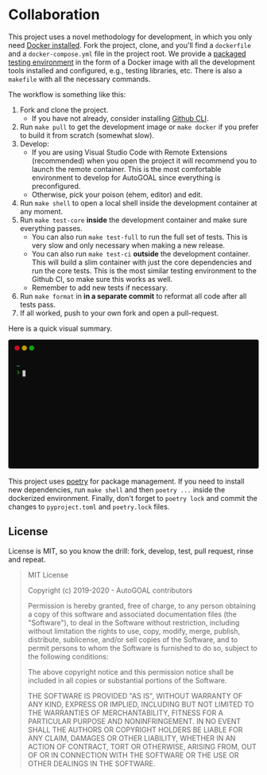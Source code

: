 # Collaboration

This project uses a novel methodology for development, in which you only need [Docker installed](https://docs.docker.com/install/).
Fork the project, clone, and you'll find a `dockerfile` and a `docker-compose.yml` file in the project root.
We provide a [packaged testing environment](https://hub.docker.com/autogoal/autogoal) in the form of a Docker image with all the development tools installed and configured, e.g., testing libraries, etc.
There is also a `makefile` with all the necessary commands.

The workflow is something like this:

1. Fork and clone the project.
    - If you have not already, consider installing [Github CLI](https://cli.github.com).
2. Run `make pull` to get the development image or `make docker` if you prefer to build it from scratch (somewhat slow).
3. Develop:
    - If you are using Visual Studio Code with Remote Extensions (recommended) when you open the project it will recommend you to launch the remote container. This is the most comfortable environment to develop for AutoGOAL since everything is preconfigured.
    - Otherwise, pick your poison (ehem, editor) and edit.
4. Run `make shell` to open a local shell inside the development container at any moment.
5. Run `make test-core` **inside** the development container and make sure everything passes.
    - You can also run `make test-full` to run the full set of tests. This is very slow and only necessary when making a new release.
    - You can also run `make test-ci` **outside** the development container. This will build a slim container with just the core dependencies and run the core tests. This is the most similar testing environment to the Github CI, so make sure this works as well.
    - Remember to add new tests if necessary.
6. Run `make format` in **in a separate commit** to reformat all code after all tests pass.
7. If all worked, push to your own fork and open a pull-request.

Here is a quick visual summary.

![](contribute.svg)

This project uses [poetry](https://python-poetry.org/) for package management. If you need to install new dependencies, run `make shell` and then `poetry ...` inside the dockerized environment. Finally, don't forget to `poetry lock` and commit the changes to `pyproject.toml` and `poetry.lock` files.

## License

License is MIT, so you know the drill: fork, develop, test, pull request, rinse and repeat.

> MIT License
>
> Copyright (c) 2019-2020 - AutoGOAL contributors
>
> Permission is hereby granted, free of charge, to any person obtaining a copy
> of this software and associated documentation files (the "Software"), to deal
> in the Software without restriction, including without limitation the rights
> to use, copy, modify, merge, publish, distribute, sublicense, and/or sell
> copies of the Software, and to permit persons to whom the Software is
> furnished to do so, subject to the following conditions:
>
> The above copyright notice and this permission notice shall be included in all
> copies or substantial portions of the Software.
>
> THE SOFTWARE IS PROVIDED "AS IS", WITHOUT WARRANTY OF ANY KIND, EXPRESS OR
> IMPLIED, INCLUDING BUT NOT LIMITED TO THE WARRANTIES OF MERCHANTABILITY,
> FITNESS FOR A PARTICULAR PURPOSE AND NONINFRINGEMENT. IN NO EVENT SHALL THE
> AUTHORS OR COPYRIGHT HOLDERS BE LIABLE FOR ANY CLAIM, DAMAGES OR OTHER
> LIABILITY, WHETHER IN AN ACTION OF CONTRACT, TORT OR OTHERWISE, ARISING FROM,
> OUT OF OR IN CONNECTION WITH THE SOFTWARE OR THE USE OR OTHER DEALINGS IN THE
> SOFTWARE.
